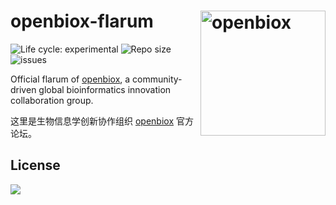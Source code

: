 # openbiox-flarum <img src="https://raw.githubusercontent.com/openbiox/openbiox-wiki/master/static/img/logo-long.png" align="right" alt="openbiox" width="200"/>

<img src="https://img.shields.io/badge/lifecycle-experimental-orange.svg" alt="Life cycle: experimental"> <img src="https://img.shields.io/github/repo-size/openbiox/flarum.svg" alt="Repo size"/> <img src="https://img.shields.io/github/issues/openbiox/flarum.svg" alt="issues"/>

Official flarum of [openbiox](http://openbiox.org), a community-driven global bioinformatics innovation collaboration group.

这里是生物信息学创新协作组织 [openbiox](http://openbiox.org) 官方论坛。

## License

[![](https://i.creativecommons.org/l/by-nc-nd/4.0/88x31.png)](https://creativecommons.org/licenses/by-nc-nd/4.0/)

